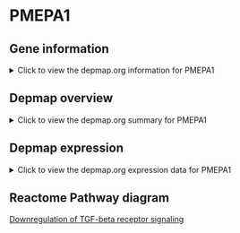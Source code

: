 <h1>PMEPA1</h1>

<h2>Gene information</h2>
<details>
  <summary>Click to view the depmap.org information for PMEPA1</summary>
  <iframe src="https://depmap.org/portal/gene/PMEPA1?tab=about" style="border:none;width:100%;height:800px"></iframe>
</details>

<h2>Depmap overview</h2>
<details>
  <summary>Click to view the depmap.org summary for PMEPA1</summary>
  <iframe src="https://depmap.org/portal/gene/PMEPA1?tab=overview" style="border:none;width:100%;height:800px"></iframe>
</details>

<h2>Depmap expression</h2>
<details>
  <summary>Click to view the depmap.org expression data for PMEPA1</summary>
  <iframe src="https://depmap.org/portal/gene/PMEPA1?tab=characterization" style="border:none;width:100%;height:800px"></iframe>
</details>



<h2>Reactome Pathway diagram</h2>
<a href="https://reactome.org/PathwayBrowser/#/R-HSA-2173788">Downregulation of TGF-beta receptor signaling</a>



